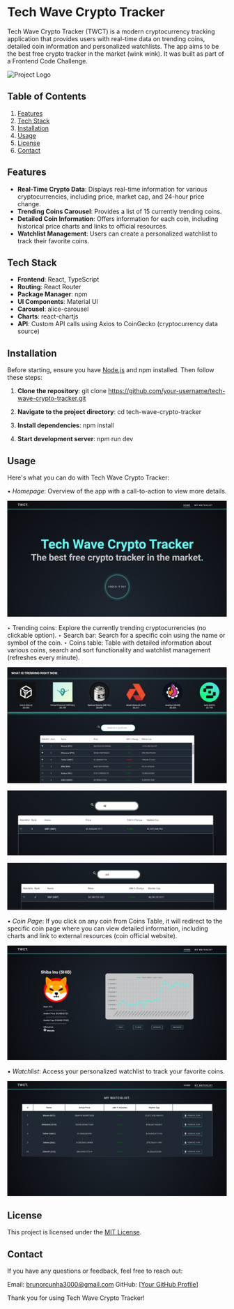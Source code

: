 # Tech Wave Crypto Tracker

Tech Wave Crypto Tracker (TWCT) is a modern cryptocurrency tracking application that provides users with real-time data on trending coins, detailed coin information and personalized watchlists. The app aims to be the best free crypto tracker in the market (wink wink).
It was built as part of a Frontend Code Challenge.

![Project Logo](https://i.ibb.co/b3VJBnr/1697728025911-1.jpg)


## Table of Contents

1. [Features](#features)
2. [Tech Stack](#tech-stack)
3. [Installation](#installation)
4. [Usage](#usage)
5. [License](#license)
6. [Contact](#contact)


## Features

- **Real-Time Crypto Data**: Displays real-time information for various cryptocurrencies, including price, market cap, and 24-hour price change.
- **Trending Coins Carousel**: Provides a list of 15 currently trending coins.
- **Detailed Coin Information**: Offers information for each coin, including historical price charts and links to official resources.
- **Watchlist Management**: Users can create a personalized watchlist to track their favorite coins.


## Tech Stack

- **Frontend**: React, TypeScript
- **Routing**: React Router
- **Package Manager**: npm
- **UI Components**: Material UI
- **Carousel**: alice-carousel
- **Charts**: react-chartjs
- **API**: Custom API calls using Axios to CoinGecko (cryptocurrency data source)


## Installation

Before starting, ensure you have [Node.js](https://nodejs.org/) and npm installed. Then follow these steps:

1. **Clone the repository**:
   git clone https://github.com/your-username/tech-wave-crypto-tracker.git

2. **Navigate to the project directory**:
   cd tech-wave-crypto-tracker

3. **Install dependencies**:
   npm install

4. **Start development server**:
   npm run dev


## Usage

Here's what you can do with Tech Wave Crypto Tracker:

• _Homepage_: Overview of the app with a call-to-action to view more details.

![Homepage](image.png)

‣ Trending coins: Explore the currently trending cryptocurrencies (no clickable option).
‣ Search bar: Search for a specific coin using the name or symbol of the coin.
‣ Coins table: Table with detailed information about various coins, search and sort functionality and watchlist management (refreshes every minute).

![Trending coins, Search bar, Coins table](image-1.png)

![Searching for a coin using the coin name](image-2.png)

![Searching for a coin using the coin symbol](image-3.png)

• _Coin Page_: If you click on any coin from Coins Table, it will redirect to the specific coin page where you can view detailed information, including charts and link to external resources (coin official website).

![Coin page](image-4.png)

• _Watchlist_: Access your personalized watchlist to track your favorite coins.

![Watchlist page](image-5.png)

## License

This project is licensed under the [MIT License](nhecs).

## Contact

If you have any questions or feedback, feel free to reach out:

Email: [brunorcunha3000@gmail.com](mailto:brunorcunha3000@gmail.com)
GitHub: [[Your GitHub Profile](https://github.com/brcunha3000)]

Thank you for using Tech Wave Crypto Tracker!
